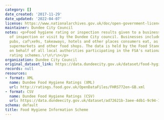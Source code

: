 ```yaml
---
category: []
date_created: '2017-11-29'
date_updated: '2022-04-07'
license: https://www.nationalarchives.gov.uk/doc/open-government-licence/version/3/
maintainer: Dundee City Council
notes: <p>Food hygiene rating or inspection results given to a businesses and date
  of inspection or visit by the Dundee City council. Businesses include restaurants,
  pubs, caf\xe9s, takeaways, hotels and other places consumers eat, as well as in
  supermarkets and other food shops. The data is held by the Food Standards Agency
  on behalf of all local authorities participating in the FSA's national food hygiene
  rating schemes.\r\n\r\n</p>
organization: Dundee City Council
original_dataset_link: https://data.dundeecity.gov.uk/dataset/food-hygiene-information-scheme
records: null
resources:
- format: XML
  name: Dundee Food Hygiene Ratings (XML)
  url: http://ratings.food.gov.uk/OpenDataFiles/FHRS772en-GB.xml
- format: CSV
  name: Dundee Food Hygiene Ratings (CSV)
  url: https://data.dundeecity.gov.uk/dataset/ad72621b-3aee-4db1-9c94-141420379a65/resource/e6e81dec-e5ca-42bf-9f67-f1f71b71a240/download/fhrs.csv
schema: default
title: Food Hygiene Information Scheme
---
```

